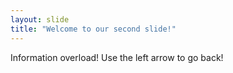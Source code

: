 ```yaml
---
layout: slide
title: "Welcome to our second slide!"
---
```

Information overload!
Use the left arrow to go back!
